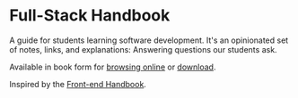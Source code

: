 # Full-Stack Handbook

A guide for students learning software development. It's an opinionated set of notes, links, and explanations: Answering questions our students ask.

Available in book form for [browsing online](https://dogweather.gitbooks.io/full-stack-handbook/content/) or [download](https://www.gitbook.com/book/dogweather/full-stack-handbook/details).

Inspired by the [Front-end Handbook](http://www.frontendhandbook.com/).
